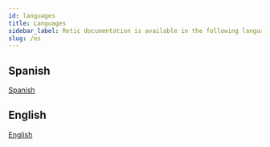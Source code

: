 ```yaml
---
id: languages
title: Languages
sidebar_label: Retic documentation is available in the following languages.
slug: /es
---
```

## Spanish

[Spanish](/manual/introduction)

## English

[English](/manual/introduction)
